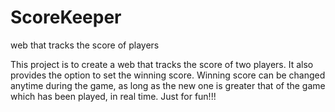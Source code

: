 # ScoreKeeper
web that tracks the score of players 

This project is to create a web that tracks the score of two players. It also provides the option to set the winning score. Winning score can be changed anytime during the game, as long as the new one is greater that of the game which has been played, in real time.
Just for fun!!!
